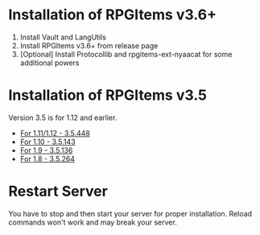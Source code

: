 # Installation of RPGItems v3.6+

1. Install Vault and LangUtils
2. Install RPGItems v3.6+ from release page
3. [Optional] Install Protocollib and rpgitems-ext-nyaacat for some additional powers

# Installation of RPGItems v3.5

Version 3.5 is for 1.12 and earlier.

* [For 1.11/1.12 - 3.5.448](https://github.com/NyaaCat/RPGitems-reloaded/releases/download/1.11-v3.5.448/rpgitem-reloaded-mc1.11-v3.5.448.jar)
* [For 1.10 - 3.5.143](https://github.com/NyaaCat/RPGitems-reloaded/releases/download/1.10-v3.5.143/RPGitems-reloaded.jar)
* [For 1.9 - 3.5.136](https://github.com/NyaaCat/RPGitems-reloaded/releases/download/1.9-v3.5.136/RPGitems-reloaded.jar)
* [For 1.8 - 3.5.264](https://github.com/NyaaCat/RPGitems-reloaded/releases/download/1.8-v3.5.264/rpgitem-reloaded-1.8-v.264.jar)

# Restart Server

You have to stop and then start your server for proper installation. Reload commands won't work and may break your server.
